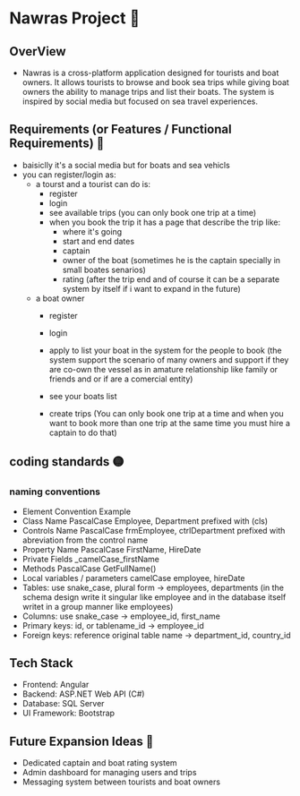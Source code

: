 # Nawras Project 🌊

## OverView

- Nawras is a cross-platform application designed for tourists and boat owners. It allows tourists to browse and book sea trips while giving boat owners the ability to manage trips and list their boats. The system is inspired by social media but focused on sea travel experiences.

## Requirements (or Features / Functional Requirements) 📌

- baisiclly it's a social media but for boats and sea vehicls
- you can register/login as:
  - a tourst and a tourist can do is:
    - register
    - login
    - see available trips (you can only book one trip at a time)
    - when you book the trip it has a page that describe the trip like:
      - where it's going
      - start and end dates
      - captain
      - owner of the boat (sometimes he is the captain specially in small boates senarios)
      - rating (after the trip end and of course it can be a separate system by itself if i want to expand in the future)
  - a boat owner
    - register
    - login
    - apply to list your boat in the system for the people to book (the system support the scenario of many owners and support if they are co-own the vessel as in amature relationship like family or friends and or if are a comercial entity)

    - see your boats list
    - create trips (You can only book one trip at a time and when you want to book more than one trip at the same time you must hire a captain to do that)

## coding standards 🟡

### naming conventions

- Element Convention Example
- Class Name PascalCase Employee, Department prefixed with (cls)
- Controls Name PascalCase frmEmployee, ctrlDepartment prefixed with abreviation from the control name
- Property Name PascalCase FirstName, HireDate
- Private Fields _camelCase_firstName
- Methods PascalCase GetFullName()
- Local variables / parameters camelCase employee, hireDate
- Tables: use snake_case, plural form → employees, departments (in the schema design write it singular like employee and in the database itself writet in a group manner like employees)
- Columns: use snake_case → employee_id, first_name
- Primary keys: id, or tablename_id → employee_id
- Foreign keys: reference original table name → department_id, country_id

## Tech Stack

- Frontend: Angular
- Backend: ASP.NET Web API (C#)
- Database: SQL Server
- UI Framework: Bootstrap

## Future Expansion Ideas 🧠

- Dedicated captain and boat rating system
- Admin dashboard for managing users and trips
- Messaging system between tourists and boat owners
